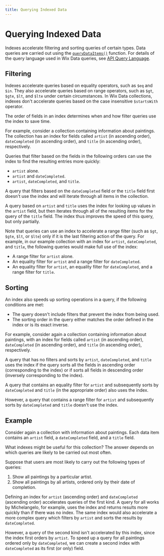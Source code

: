 ```yaml
---
title: Querying Indexed Data
---
```


# Querying Indexed Data

Indexes accelerate filtering and sorting queries of certain types. Data queries are carried out using the [`queryDataItems()`](https://dev.wix.com/api/sdk/data/items/querydataitems) function. For details of the query language used in Wix Data queries, see [API Query Language](https://dev.wix.com/api/rest/getting-started/api-query-language).

## Filtering

Indexes accelerate queries based on equality operators, such as `$eq` and `$in`. They also accelerate queries based on range operators, such as `$gt`, `$gte`, `$lt`, and `$lte` under certain circumstances. In Wix Data collections, indexes don't accelerate queries based on the case insensitive `$startsWith` operator.

The order of fields in an index determines when and how filter queries use the index to save time.

For example, consider a collection containing information about paintings. The collection has an index for fields called `artist` (in ascending order), `dateCompleted` (in ascending order), and `title` (in ascending order), respectively.

Queries that filter based on the fields in the following orders can use the index to find the resulting entries more quickly:
- `artist` alone.
- `artist` and `dateCompleted`.
- `artist`, `dateCompleted`, and `title`.

A query that filters based on the `dateCompleted` field or the `title` field first doesn't use the index and will iterate through all items in the collection.

A query based on `artist` and `title` uses the index for looking up values in the `artist` field, but then iterates through all of the resulting items for the query of the `title` field. The index thus improves the speed of this query, but only partially.

Note that queries can use an index to accelerate a range filter (such as `$gt`, `$gte`, `$lt`, or `$lte`) only if it is the last filtering action of the query. For example, in our example collection with an index for `artist`, `dateCompleted`, and `title`, the following queries would make full use of the index:
- A range filter for `artist` alone.
- An equality filter for `artist` and a range filter for `dateCompleted`.
- An equality filter for `artist`, an equality filter for `dateCompleted`, and a range filter for `title`.

## Sorting

An index also speeds up sorting operations in a query, if the following conditions are met:

- The query doesn't include filters that prevent the index from being used.
- The sorting order in the query either matches the order defined in the index or is its exact inverse.

For example, consider again a collection containing information about paintings, with an index for fields called `artist` (in ascending order), `dateCompleted` (in ascending order), and `title` (in ascending order), respectively.

A query that has no filters and sorts by `artist`, `dateCompleted`, and `title` uses the index if the query sorts all the fields in ascending order (corresponding to the index) or if sorts all fields in descending order (inversely corresponding to the index).

A query that contains an equality filter for `artist` and subsequently sorts by `dateCompleted` and `title` (in the appropriate order) also uses the index.

However, a query that contains a range filter for `artist` and subsequently sorts by `dateCompleted` and `title` doesn't use the index.

## Example

Consider again a collection with information about paintings. Each data item contains an `artist` field, a `dateCompleted` field, and a `title` field.

What indexes might be useful for this collection? The answer depends on which queries are likely to be carried out most often.

Suppose that users are most likely to carry out the following types of queries:

1. Show all paintings by a particular artist.
2. Show all paintings by all artists, ordered only by their date of completion.

Defining an index for `artist` (ascending order) and `dateCompleted` (ascending order) accelerates queries of the first kind. A query for all works by Michelangelo, for example, uses the index and returns results more quickly than if there was no index. The same index would also accelerate a more complex query which filters by `artist` and sorts the results by `dateCompleted`.

However, a query of the second kind isn't accelerated by this index, since the index first orders by `artist`. To speed up a query for all paintings ordered only by `dateCompleted`, we can create a second index with `dateCompleted` as its first (or only) field.